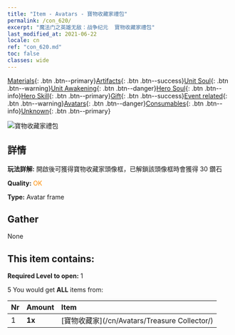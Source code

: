 ```yaml
---
title: "Item - Avatars - 寶物收藏家禮包"
permalink: /con_620/
excerpt: "魔法门之英雄无敌：战争纪元  寶物收藏家禮包"
last_modified_at: 2021-06-22
locale: cn
ref: "con_620.md"
toc: false
classes: wide
---
```

 [Materials](/ItemsCN/){: .btn .btn--primary}[Artifacts](/ItemsCN/Artifacts/){: .btn .btn--success}[Unit Soul](/ItemsCN/UnitSoul/){: .btn .btn--warning}[Unit Awakening](/ItemsCN/UnitAwakening/){: .btn .btn--danger}[Hero Soul](/ItemsCN/HeroSoul/){: .btn .btn--info}[Hero Skill](/ItemsCN/HeroSkill/){: .btn .btn--primary}[Gift](/ItemsCN/Gift/){: .btn .btn--success}[Event related](/ItemsCN/Events/){: .btn .btn--warning}[Avatars](/ItemsCN/Avatars/){: .btn .btn--danger}[Consumables](/ItemsCN/Consumables/){: .btn .btn--info}[Unknown](/ItemsCN/Unknown/){: .btn .btn--primary}

 ![寶物收藏家禮包](/images/t/i_907003.png)

## 詳情
 **玩法詳解:** 開啟後可獲得寶物收藏家頭像框，已解鎖該頭像框時會獲得 30 鑽石

 **Quality:** <span style="color: #FF8C00">OK</span>

 **Type:** Avatar frame

## Gather

  None

## This item contains:

 **Required Level to open:** 1

 5 You would get **ALL** items  from:

  | Nr | Amount |     Item    |
  |:---|:-------|:------------|
  | 1 |  **1x** | [寶物收藏家](/cn/Avatars/Treasure Collector/) |  | 
